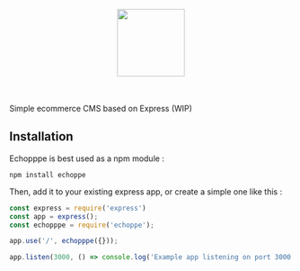<p align="center">
<img style="margin:auto;" src="http://www.guillaumepasquet.fr/statics/echoppe.png" width="120">
</p>
<br/><br/>
Simple ecommerce CMS based on Express (WIP)

## Installation

Echopppe is best used as a npm module :

```
npm install echoppe
```

Then, add it to your existing express app, or create a simple one like this :

```javascript
const express = require('express')
const app = express();
const echopppe = require('echoppe');

app.use('/', echopppe({}));

app.listen(3000, () => console.log('Example app listening on port 3000!'))
```

